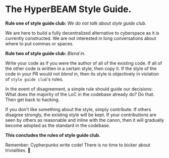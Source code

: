 # The HyperBEAM Style Guide.

**Rule one of style guide club:** _We do not talk about style guide club._

We are here to build a fully decentralized alternative to cyberspace as it 
is currently constructed. We are not interested in long conversations about
where to put commas or spaces.

**Rule two of style guide club:** _Blend in._

Write your code as if you were the author of all of the existing code. If all 
of the other code is written in a certain style, then copy it. If the style
of the code in your PR would not _blend in_, then its style is objectively
in violation of `style guide club`'s rules.

In the event of disagreement, a simple rule should guide our decisions: What
does the majority of the LoC in the codebase already do? Do that. Then get 
back to hacking.

If you don't like something about the style, simply contribute. If others
disagree strongly, the existing style will be kept. If your contributions are
seen by others as reasonable and inline with the canon, then it will gradually 
become adopted as the standard in the codebase.

**This concludes the rules of style guide club.**

Remember: Cypherpunks write code! There is no time to bicker about
trivialities. 🫡